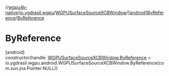 //[wgpu4k-native](../../../../index.md)/[io.ygdrasil.wgpu](../../index.md)/[WGPUSurfaceSourceXCBWindow](../index.md)/[[android]ByReference](index.md)/[ByReference](-by-reference.md)

# ByReference

[android]\
constructor(handle: [WGPUSurfaceSourceXCBWindow.ByReference](../../../io.ygdrasil.wgpu.android/-w-g-p-u-surface-source-x-c-b-window/-by-reference/index.md) = io.ygdrasil.wgpu.android.WGPUSurfaceSourceXCBWindow.ByReference(com.sun.jna.Pointer.NULL))